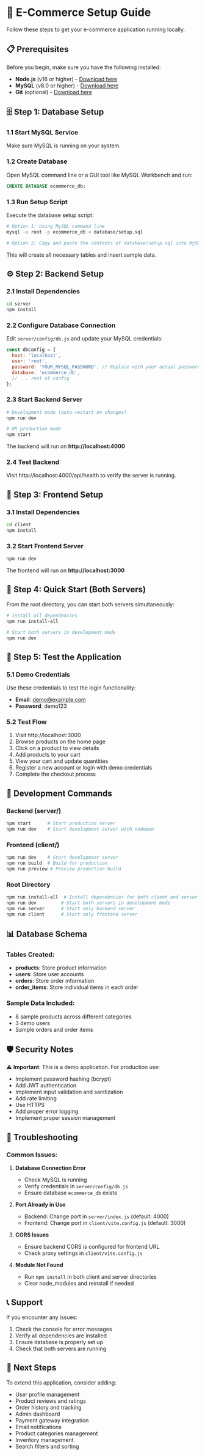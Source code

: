 # 🚀 E-Commerce Setup Guide

Follow these steps to get your e-commerce application running locally.

## 📋 Prerequisites

Before you begin, make sure you have the following installed:

- **Node.js** (v16 or higher) - [Download here](https://nodejs.org/)
- **MySQL** (v8.0 or higher) - [Download here](https://dev.mysql.com/downloads/)
- **Git** (optional) - [Download here](https://git-scm.com/)

## 🗄️ Step 1: Database Setup

### 1.1 Start MySQL Service
Make sure MySQL is running on your system.

### 1.2 Create Database
Open MySQL command line or a GUI tool like MySQL Workbench and run:

```sql
CREATE DATABASE ecommerce_db;
```

### 1.3 Run Setup Script
Execute the database setup script:

```bash
# Option 1: Using MySQL command line
mysql -u root -p ecommerce_db < database/setup.sql

# Option 2: Copy and paste the contents of database/setup.sql into MySQL Workbench
```

This will create all necessary tables and insert sample data.

## ⚙️ Step 2: Backend Setup

### 2.1 Install Dependencies
```bash
cd server
npm install
```

### 2.2 Configure Database Connection
Edit `server/config/db.js` and update your MySQL credentials:

```javascript
const dbConfig = {
  host: 'localhost',
  user: 'root',
  password: 'YOUR_MYSQL_PASSWORD', // Replace with your actual password
  database: 'ecommerce_db',
  // ... rest of config
};
```

### 2.3 Start Backend Server
```bash
# Development mode (auto-restart on changes)
npm run dev

# OR production mode
npm start
```

The backend will run on **http://localhost:4000**

### 2.4 Test Backend
Visit http://localhost:4000/api/health to verify the server is running.

## 🎨 Step 3: Frontend Setup

### 3.1 Install Dependencies
```bash
cd client
npm install
```

### 3.2 Start Frontend Server
```bash
npm run dev
```

The frontend will run on **http://localhost:3000**

## 🚀 Step 4: Quick Start (Both Servers)

From the root directory, you can start both servers simultaneously:

```bash
# Install all dependencies
npm run install-all

# Start both servers in development mode
npm run dev
```

## 🧪 Step 5: Test the Application

### 5.1 Demo Credentials
Use these credentials to test the login functionality:
- **Email**: demo@example.com
- **Password**: demo123

### 5.2 Test Flow
1. Visit http://localhost:3000
2. Browse products on the home page
3. Click on a product to view details
4. Add products to your cart
5. View your cart and update quantities
6. Register a new account or login with demo credentials
7. Complete the checkout process

## 🔧 Development Commands

### Backend (server/)
```bash
npm start      # Start production server
npm run dev    # Start development server with nodemon
```

### Frontend (client/)
```bash
npm run dev    # Start development server
npm run build  # Build for production
npm run preview # Preview production build
```

### Root Directory
```bash
npm run install-all  # Install dependencies for both client and server
npm run dev         # Start both servers in development mode
npm run server      # Start only backend server
npm run client      # Start only frontend server
```

## 📊 Database Schema

### Tables Created:
- **products**: Store product information
- **users**: Store user accounts
- **orders**: Store order information
- **order_items**: Store individual items in each order

### Sample Data Included:
- 8 sample products across different categories
- 3 demo users
- Sample orders and order items

## 🛡️ Security Notes

⚠️ **Important**: This is a demo application. For production use:

- Implement password hashing (bcrypt)
- Add JWT authentication
- Implement input validation and sanitization
- Add rate limiting
- Use HTTPS
- Add proper error logging
- Implement proper session management

## 🐛 Troubleshooting

### Common Issues:

1. **Database Connection Error**
   - Check MySQL is running
   - Verify credentials in `server/config/db.js`
   - Ensure database `ecommerce_db` exists

2. **Port Already in Use**
   - Backend: Change port in `server/index.js` (default: 4000)
   - Frontend: Change port in `client/vite.config.js` (default: 3000)

3. **CORS Issues**
   - Ensure backend CORS is configured for frontend URL
   - Check proxy settings in `client/vite.config.js`

4. **Module Not Found**
   - Run `npm install` in both client and server directories
   - Clear node_modules and reinstall if needed

## 📞 Support

If you encounter any issues:
1. Check the console for error messages
2. Verify all dependencies are installed
3. Ensure database is properly set up
4. Check that both servers are running

## 🎯 Next Steps

To extend this application, consider adding:
- User profile management
- Product reviews and ratings
- Order history and tracking
- Admin dashboard
- Payment gateway integration
- Email notifications
- Product categories management
- Inventory management
- Search filters and sorting
